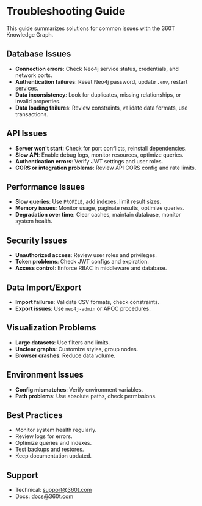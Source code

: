 # Troubleshooting Guide

This guide summarizes solutions for common issues with the 360T Knowledge Graph.

## Database Issues

- **Connection errors**: Check Neo4j service status, credentials, and network ports.
- **Authentication failures**: Reset Neo4j password, update `.env`, restart services.
- **Data inconsistency**: Look for duplicates, missing relationships, or invalid properties.
- **Data loading failures**: Review constraints, validate data formats, use transactions.

## API Issues

- **Server won't start**: Check for port conflicts, reinstall dependencies.
- **Slow API**: Enable debug logs, monitor resources, optimize queries.
- **Authentication errors**: Verify JWT settings and user roles.
- **CORS or integration problems**: Review API CORS config and rate limits.

## Performance Issues

- **Slow queries**: Use `PROFILE`, add indexes, limit result sizes.
- **Memory issues**: Monitor usage, paginate results, optimize queries.
- **Degradation over time**: Clear caches, maintain database, monitor system health.

## Security Issues

- **Unauthorized access**: Review user roles and privileges.
- **Token problems**: Check JWT configs and expiration.
- **Access control**: Enforce RBAC in middleware and database.

## Data Import/Export

- **Import failures**: Validate CSV formats, check constraints.
- **Export issues**: Use `neo4j-admin` or APOC procedures.

## Visualization Problems

- **Large datasets**: Use filters and limits.
- **Unclear graphs**: Customize styles, group nodes.
- **Browser crashes**: Reduce data volume.

## Environment Issues

- **Config mismatches**: Verify environment variables.
- **Path problems**: Use absolute paths, check permissions.

## Best Practices

- Monitor system health regularly.
- Review logs for errors.
- Optimize queries and indexes.
- Test backups and restores.
- Keep documentation updated.

## Support

- Technical: [support@360t.com](mailto:support@360t.com)
- Docs: [docs@360t.com](mailto:docs@360t.com)

